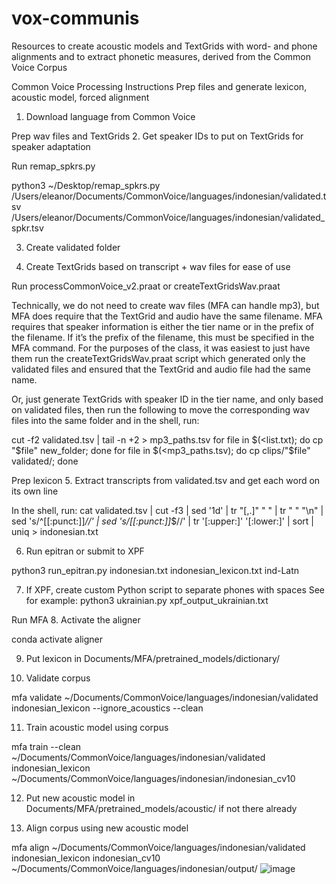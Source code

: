 # vox-communis
Resources to create acoustic models and TextGrids with word- and phone alignments and to extract phonetic measures, derived from the Common Voice Corpus

Common Voice Processing Instructions
Prep files and generate lexicon, acoustic model, forced alignment

1.	Download language from Common Voice

Prep wav files and TextGrids
2.	Get speaker IDs to put on TextGrids for speaker adaptation

Run remap_spkrs.py

python3 ~/Desktop/remap_spkrs.py /Users/eleanor/Documents/CommonVoice/languages/indonesian/validated.tsv /Users/eleanor/Documents/CommonVoice/languages/indonesian/validated_spkr.tsv

3.	Create validated folder

4.	Create TextGrids based on transcript + wav files for ease of use

Run processCommonVoice_v2.praat or createTextGridsWav.praat

Technically, we do not need to create wav files (MFA can handle mp3), but MFA does require that the TextGrid and audio have the same filename. MFA requires that speaker information is either the tier name or in the prefix of the filename. If it’s the prefix of the filename, this must be specified in the MFA command. For the purposes of the class, it was easiest to just have them run the createTextGridsWav.praat script which generated only the validated files and ensured that the TextGrid and audio file had the same name. 

Or, just generate TextGrids with speaker ID in the tier name, and only based on validated files, then run the following to move the corresponding wav files into the same folder and in the shell, run: 

cut -f2 validated.tsv | tail -n +2 > mp3_paths.tsv
for file in $(<list.txt); do cp "$file" new_folder; done
for file in $(<mp3_paths.tsv); do cp clips/"$file" validated/; done

Prep lexicon
5.	Extract transcripts from validated.tsv and get each word on its own line

In the shell, run:
cat validated.tsv | cut  -f3 | sed '1d' | tr "[\,\.]" " " | tr " " "\n" | sed 's/^[[:punct:]]*//' | sed 's/[[:punct:]]*$//' |  tr '[:upper:]' '[:lower:]' | sort | uniq > indonesian.txt

6.	Run epitran or submit to XPF

python3 run_epitran.py indonesian.txt indonesian_lexicon.txt ind-Latn

7.	If XPF, create custom Python script to separate phones with spaces
See for example:
python3 ukrainian.py xpf_output_ukrainian.txt

Run MFA
8.	Activate the aligner

conda activate aligner

9.	Put lexicon in Documents/MFA/pretrained_models/dictionary/

10.	Validate corpus

mfa validate ~/Documents/CommonVoice/languages/indonesian/validated indonesian_lexicon  --ignore_acoustics --clean

11.	Train acoustic model using corpus 

mfa train --clean ~/Documents/CommonVoice/languages/indonesian/validated indonesian_lexicon ~/Documents/CommonVoice/languages/indonesian/indonesian_cv10

12.	Put new acoustic model in Documents/MFA/pretrained_models/acoustic/ if not there already

13.	Align corpus using new acoustic model

mfa align ~/Documents/CommonVoice/languages/indonesian/validated indonesian_lexicon indonesian_cv10 ~/Documents/CommonVoice/languages/indonesian/output/
![image](https://github.com/echodroff/vox-communis/assets/9872307/2b7cca01-9bcc-420f-bbd1-31a64c6f2436)

